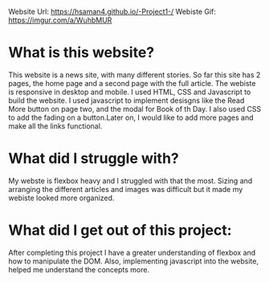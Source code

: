 Website Url: https://hsaman4.github.io/-Project1-/
Webiste Gif: https://imgur.com/a/WuhbMUR

# What is this website?
This website is a news site, with many different stories. So far this site has 2 pages, the home page and a second page with the full article. The webiste is responsive in desktop and mobile. I used HTML, CSS and Javascript to build the website. I used javascript to implement desisgns like the Read More button on page two, and the modal for Book of th Day. I also used CSS to add the fading on a button.Later on, I would like to add more pages and make all the links functional.
# What did I struggle with?
My webste is flexbox heavy and I struggled with that the most. Sizing and arranging the different articles and images was difficult but it made my webiste looked more organized.
# What did I get out of this project:
After completing this project I have a greater understanding of flexbox and how to manipulate the DOM. Also, implementing javascript into the website, helped me understand the concepts more. 

